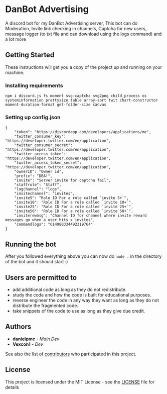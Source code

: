 # DanBot Advertising
A discord bot for my DanBot Advertising server, This bot can do Moderation, Invite link checking in channels, Captcha for new users, message logger (to txt file and can download using the logs command) and a lot more
## Getting Started
These instructions will get you a copy of the project up and running on your machine.

### Installing requirements 
```
npm i discord.js fs moment svg-captcha svg2png child_process os systeminformation prettysize table array-sort twit chart-constructor moment-duration-format get-folder-size canvas
```

### Setting up config.json
```
{
    "token": "https://discordapp.com/developers/applications/me",
    "twitter_consumer_key": "https://developer.twitter.com/en/application",
    "twitter_consumer_secret": "https://developer.twitter.com/en/application",
    "twitter_access_token": "https://developer.twitter.com/en/application",
    "twitter_access_token_secret": "https://developer.twitter.com/en/application",
    "ownerID": "Owner id",
    "prefix": "DBA!",
    "invite": "Server invite for captcha fail",
    "staffrole": "Staff",
    "logchannel": "logs",
    "invitechannel": "invites",
    "invite5": "Role ID For a role called `invite 5+`",
    "invite10": "Role ID For a role called `invite 10+`",
    "invite25": "Role ID For a role called `invite 25+`",
    "invite50": "Role ID For a role called `invite 50+`",
    "inviterewmsg": "Channel ID for channel where invite reward messages go when a user hits x invites",
    "commandlogs": "614980334492319764"
}
```

## Running the bot
After you followed everything above you can now do `node .` in the directory of the bot and it should start :)

## Users are permitted to
- add additional code as long as they do not redistribute.
- study the code and how the code is built for educational purposes.
- reverse engineer the code in any way they want as long as they do not distribute the fragmented code.
- take snippets of the code to use as long as they give due credit.

## Authors

* **danielpmc** - *Main Dev*
* **Vexcon1** - *Dev*

See also the list of [contributors](https://github.com/danbot-devs/DanBot-Advertising/contributors) who participated in this project.

## License

This project is licensed under the MIT License - see the [LICENSE](LICENSE) file for details
